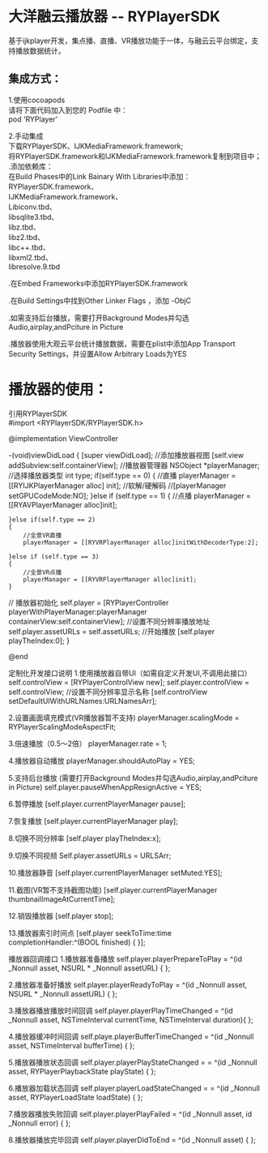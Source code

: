 大洋融云播放器 -- RYPlayerSDK
====
基于ijkplayer开发，集点播、直播、VR播放功能于一体，与融云云平台绑定，支持播放数据统计。

集成方式：
-----
1.使用cocoapods<br>
请将下面代码加入到您的 Podfile 中：<br>
pod 'RYPlayer'<br>

2.手动集成<br>
下载RYPlayerSDK、IJKMediaFramework.framework;<br>
将RYPlayerSDK.framework和IJKMediaFramework.framework复制到项目中；<br>
.添加依赖库：<br>
在Build Phases中的Link Bainary With Libraries中添加：<br>
RYPlayerSDK.framework、<br>
IJKMediaFramework.framework、<br>
Libiconv.tbd、<br>
libsqlite3.tbd、<br>
libz.tbd、<br>
libz2.tbd、<br>
libc++.tbd、<br>
libxml2.tbd、<br>
libresolve.9.tbd<br>

.在Embed Frameworks中添加RYPlayerSDK.framework<br>

.在Build Settings中找到Other Linker Flags ，添加 -ObjC<br>

.如需支持后台播放，需要打开Background Modes并勾选Audio,airplay,andPciture in Picture<br>

.播放器使用大观云平台统计播放数据，需要在plist中添加App Transport Security Settings，并设置Allow Arbitrary Loads为YES<br>

播放器的使用：
======
引用RYPlayerSDK<br>
#import <RYPlayerSDK/RYPlayerSDK.h> <br>

@implementation ViewController

-(void)viewDidLoad 
{
    [super viewDidLoad];
    //添加播放器视图
    [self.view addSubview:self.containerView];
    //播放器管理器
    NSObject<RYPlayerMediaPlayback> *playerManager;
    //选择播放器类型
    int type;
    if(self.type == 0)
    {
        //直播
        playerManager = [[RYIJKPlayerManager alloc] init];
        //软解/硬解码
        //[playerManager setGPUCodeMode:NO];
    }else if (self.type == 1)
    {
        //点播
        playerManager = [[RYAVPlayerManager alloc]init];
	
    }else if(self.type == 2)
    {
        //全景VR直播
        playerManager = [[RYVRPlayerManager alloc]initWithDecoderType:2];

    }else if (self.type == 3)
    {
        //全景VR点播
        playerManager = [[RYVRPlayerManager alloc]init];
    }
   // 播放器初始化
    self.player = [RYPlayerController playerWithPlayerManager:playerManager containerView:self.containerView];
   //设置不同分辨率播放地址
    self.player.assetURLs = self.assetURLs;
	//开始播放
    [self.player playTheIndex:0]; 
}

@end

定制化开发接口说明
1.使用播放器自带UI（如需自定义开发UI,不调用此接口）
self.controlView = [RYPlayerControlView new];
self.player.controlView = self.controlView;
//设置不同分辨率显示名称
[self.controlView setDefaultUIWithURLNames:URLNamesArr];

2.设置画面填充模式(VR播放器暂不支持)
playerManager.scalingMode = RYPlayerScalingModeAspectFit;

3.倍速播放（0.5～2倍）
playerManager.rate = 1;

4.播放器自动播放
playerManager.shouldAutoPlay = YES;

5.支持后台播放
(需要打开Background Modes并勾选Audio,airplay,andPciture in Picture)
self.player.pauseWhenAppResignActive = YES;

6.暂停播放
[self.player.currentPlayerManager pause];

7.恢复播放
[self.player.currentPlayerManager play];

8.切换不同分辨率
[self.player playTheIndex:x];

9.切换不同视频
Self.player.assetURLs = URLSArr; 

10.播放器静音
[self.player.currentPlayerManager setMuted:YES];

11.截图(VR暂不支持截图功能)
[self.player.currentPlayerManager thumbnailImageAtCurrentTime];

12.销毁播放器
[self.player stop]; 

13.播放器索引时间点
[self.player seekToTime:time completionHandler:^(BOOL finished) {   }];

播放器回调接口
1.播放器准备播放
 self.player.playerPrepareToPlay = ^(id<RYPlayerMediaPlayback>  _Nonnull asset, NSURL * _Nonnull assetURL) {  };

2.播放器准备好播放
 self.player.playerReadyToPlay = ^(id<RYPlayerMediaPlayback>  _Nonnull asset, NSURL * _Nonnull assetURL) {  };

3.播放器播放播放时间回调
self.player.playerPlayTimeChanged = ^(id<RYPlayerMediaPlayback>  _Nonnull asset, NSTimeInterval currentTime, NSTimeInterval duration){   };

4.播放器缓冲时间回调
self.playe.playerBufferTimeChanged = ^(id<RYPlayerMediaPlayback>  _Nonnull asset, NSTimeInterval bufferTime) {   };

5.播放器播放状态回调
self.player.playerPlayStateChanged = = ^(id<RYPlayerMediaPlayback>  _Nonnull asset, RYPlayerPlaybackState playState) {   };

6.播放器加载状态回调
self.player.playerLoadStateChanged = = ^(id<RYPlayerMediaPlayback>  _Nonnull asset, RYPlayerLoadState loadState) {   };

7.播放器播放失败回调
self.player.playerPlayFailed = ^(id<RYPlayerMediaPlayback>  _Nonnull asset, id _Nonnull error) {   };

8.播放器播放完毕回调
self.player.playerDidToEnd = ^(id<RYPlayerMediaPlayback>  _Nonnull asset) {   };






